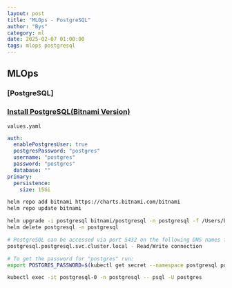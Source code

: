```yaml
---
layout: post
title: "MLOps - PostgreSQL"
author: "Bys"
category: ml
date: 2025-02-07 01:00:00
tags: mlops postgresql
---
```


## MLOps

### [PostgreSQL]

### [Install PostgreSQL(Bitnami Version)](https://github.com/bitnami/charts/tree/main/bitnami/postgresql) 

`values.yaml`
```yaml
auth:
  enablePostgresUser: true
  postgresPassword: "postgres"
  username: "postgres"
  password: "postgres"
  database: ""
primary:
  persistence:
    size: 15Gi
```

```bash
helm repo add bitnami https://charts.bitnami.com/bitnami
helm repo update bitnami

helm upgrade -i postgresql bitnami/postgresql -n postgresql -f /Users/bys/workspace/kubernetes/mlops/postgresql/values.yaml
helm delete postgresql -n postgresql

# PostgreSQL can be accessed via port 5432 on the following DNS names from within your cluster:
postgresql.postgresql.svc.cluster.local - Read/Write connection

# To get the password for "postgres" run:
export POSTGRES_PASSWORD=$(kubectl get secret --namespace postgresql postgresql -o jsonpath="{.data.postgres-password}" | base64 -d)

kubectl exec -it postgresql-0 -n postgresql -- psql -U postgres
```
